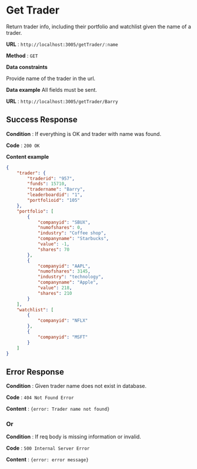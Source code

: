 # Get Trader

Return trader info, including their portfolio and watchlist given the name of a trader.

**URL** : `http://localhost:3005/getTrader/:name`

**Method** : `GET`

**Data constraints**

Provide name of the trader in the url.

**Data example** All fields must be sent.

**URL** : `http://localhost:3005/getTrader/Barry`

## Success Response

**Condition** : If everything is OK and trader with name was found.

**Code** : `200 OK`

**Content example**

```json
{
    "trader": {
        "traderid": "957",
        "funds": 15710,
        "tradername": "Barry",
        "leaderboardid": "1",
        "portfolioid": "105"
    },
    "portfolio": [
        {
            "companyid": "SBUX",
            "numofshares": 0,
            "industry": "Coffee shop",
            "companyname": "Starbucks",
            "value": -1,
            "shares": 70
        },
        {
            "companyid": "AAPL",
            "numofshares": 3145,
            "industry": "technology",
            "companyname": "Apple",
            "value": 218,
            "shares": 210
        }
    ],
    "watchlist": [
        {
            "companyid": "NFLX"
        },
        {
            "companyid": "MSFT"
        }
    ]
}
```

## Error Response

**Condition** : Given trader name does not exist in database.

**Code** : `404 Not Found Error`

**Content** : `{error: Trader name not found}`

### Or

**Condition** : If req body is missing information or invalid.

**Code** : `500 Internal Server Error`

**Content** : `{error: error message}`

